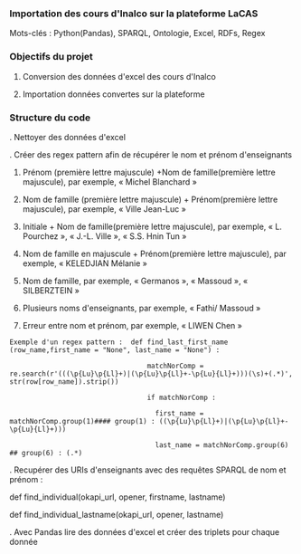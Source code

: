 ### Importation des cours d'Inalco sur la plateforme LaCAS ###

Mots-clés : Python(Pandas), SPARQL, Ontologie, Excel, RDFs, Regex

### Objectifs du projet ####
1. Conversion des données d'excel des cours d'Inalco

2. Importation données convertes sur la plateforme

### Structure du code ####

. Nettoyer des données d'excel


. Créer des regex pattern afin de récupérer le nom et prénom d'enseignants

  1. Prénom (première lettre majuscule) +Nom de famille(première lettre majuscule), par exemple, « Michel Blanchard »

  2. Nom de famille (première lettre majuscule) + Prénom(première lettre majuscule), par exemple, « Ville Jean-Luc »
     
  3. Initiale + Nom de famille(première lettre majuscule), par exemple, « L. Pourchez », « J.-L. Ville », « S.S. Hnin Tun »
     
  4. Nom de famille en majuscule + Prénom(première lettre majuscule), par exemple, « KELEDJIAN Mélanie »
     
  5. Nom de famille, par exemple, « Germanos », « Massoud », « SILBERZTEIN »
     
  6. Plusieurs noms d'enseignants, par exemple, « Fathi/ Massoud »
     
  7. Erreur entre nom et prénom, par exemple, « LIWEN Chen »

    Exemple d'un regex pattern :  def find_last_first_name (row_name,first_name = "None", last_name = "None") :

                                      matchNorComp = re.search(r'(((\p{Lu}\p{Ll}+)|(\p{Lu}\p{Ll}+-\p{Lu}{Ll}+)))(\s)+(.*)', str(row[row_name]).strip())
                                      
                                      if matchNorComp :
                                      
                                        first_name = matchNorComp.group(1)#### group(1) : ((\p{Lu}\p{Ll}+)|(\p{Lu}\p{Ll}+-\p{Lu}{Ll}+)))
                                        
                                        last_name = matchNorComp.group(6) ## group(6) : (.*)

  
. Recupérer des URIs d'enseignants avec des requêtes SPARQL de nom et prénom  : 

  def find_individual(okapi_url, opener, firstname, lastname) 

  def find_individual_lastname(okapi_url, opener, lastname)


. Avec Pandas lire des données d'excel et créer des triplets pour chaque donnée

  



